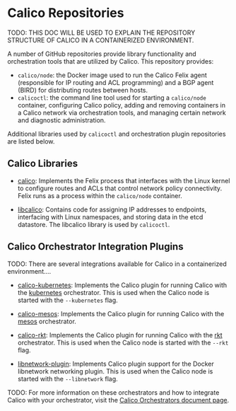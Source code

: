 # Calico Repositories
TODO: THIS DOC WILL BE USED TO EXPLAIN THE REPOSITORY STRUCTURE OF CALICO IN A 
CONTAINERIZED ENVIRONMENT.

A number of GitHub repositories provide library functionality and
orchestration tools that are utilized by Calico.  This repository provides:

- `calico/node`: the Docker image used to run the Calico Felix agent 
  (responsible for IP routing and ACL programming) and a BGP agent (BIRD) 
  for distributing routes between hosts.
- `calicoctl`: the command line tool used for starting a `calico/node` container,
  configuring Calico policy, adding and removing containers in a Calico network via 
  orchestration tools, and managing certain network and diagnostic administration.

Additional libraries used by `calicoctl` and orchestration plugin repositories 
are listed below.

## Calico Libraries
 - [calico](https://github.com/projectcalico/calico): Implements the Felix 
   process that interfaces with the Linux kernel to configure routes and ACLs 
   that control network policy connectivity.  Felix runs as a process within 
   the `calico/node` container.

 - [libcalico](https://github.com/projectcalico/libcalico): Contains code for 
   assigning IP addresses to endpoints, interfacing with Linux namespaces, and 
   storing data in the etcd datastore.  The libcalico library is used by 
   `calicoctl`.

## Calico Orchestrator Integration Plugins
TODO: There are several integrations available for Calico in a containerized 
environment....

 - [calico-kubernetes](https://github.com/projectcalico/calico-kubernetes): 
   Implements the Calico plugin for running Calico with the 
   [kubernetes](https://github.com/kubernetes/kubernetes) orchestrator. This is 
   used when the Calico node is started with the `--kubernetes` flag.


 - [calico-mesos](https://github.com/projectcalico/calico-mesos): Implements 
   the Calico plugin for running Calico with the [mesos](https://github.com/apache/mesos) 
   orchestrator.


 - [calico-rkt](https://github.com/projectcalico/calico-rkt): Implements the 
   Calico plugin for running Calico with the [rkt](https://github.com/coreos/rkt) 
   orchestrator. This is used when the Calico node is started with the `--rkt` 
   flag.


 - [libnetwork-plugin](https://github.com/projectcalico/libnetwork-plugin): 
   Implements Calico plugin support for the Docker libnetwork networking plugin. 
   This is used when the Calico node is started with the `--libnetwork` flag.

TODO: For more information on these orchestrators and how to integrate Calico with 
your orchestrator, visit the [Calico Orchestrators document page](./Orchestrators.md).